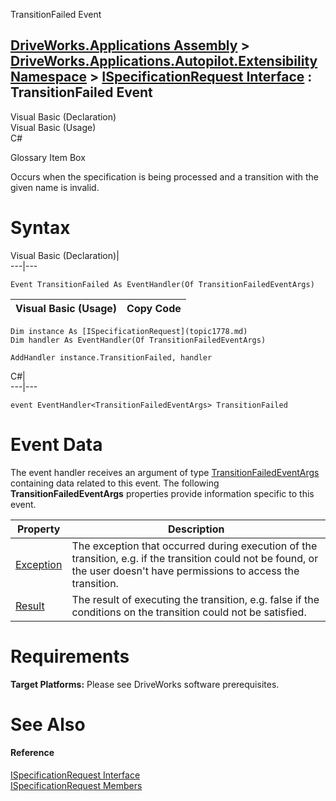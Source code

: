 TransitionFailed Event   
  
[DriveWorks.Applications Assembly](topic13.md) > [DriveWorks.Applications.Autopilot.Extensibility Namespace](topic1633.md) > [ISpecificationRequest Interface](topic1778.md) : TransitionFailed Event  
---  
  
Visual Basic (Declaration)    
Visual Basic (Usage)    
C# 

Glossary Item Box

Occurs when the specification is being processed and a transition with the given name is invalid. 

# Syntax

Visual Basic (Declaration)|   
---|---  
      
    
    Event TransitionFailed As EventHandler(Of TransitionFailedEventArgs)  
  
Visual Basic (Usage)| Copy Code  
---|---  
      
    
    Dim instance As [ISpecificationRequest](topic1778.md)
    Dim handler As EventHandler(Of TransitionFailedEventArgs)
     
    AddHandler instance.TransitionFailed, handler  
  
C#|   
---|---  
      
    
    event EventHandler<TransitionFailedEventArgs> TransitionFailed  
  
# Event Data

The event handler receives an argument of type [TransitionFailedEventArgs](topic1968.md) containing data related to this event. The following **TransitionFailedEventArgs** properties provide information specific to this event.

Property| Description  
---|---  
[Exception](topic1975.md)| The exception that occurred during execution of the transition, e.g. if the transition could not be found, or the user doesn't have permissions to access the transition.   
[Result](topic1976.md)| The result of executing the transition, e.g. false if the conditions on the transition could not be satisfied.   
  
# Requirements

**Target Platforms:** Please see DriveWorks software prerequisites.

# See Also

#### Reference

[ISpecificationRequest Interface](topic1778.md)   
[ISpecificationRequest Members](topic1779.md)


